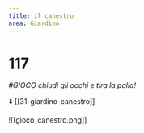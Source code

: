 ```yaml
---
title: il canestro
area: Giardino
---
```

# 117
_#GIOCO chiudi gli occhi e tira la palla!_

⬇️ [[31-giardino-canestro]]

![[gioco_canestro.png]]